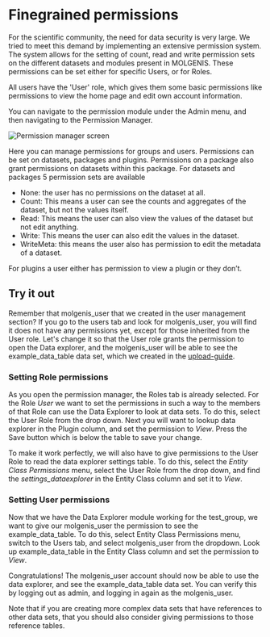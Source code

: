# Finegrained permissions
For the scientific community, the need for data security is very large.
We tried to meet this demand by implementing an extensive permission system.
The system allows for the setting of count, read and write permission sets on the different datasets
and modules present in MOLGENIS. These permissions can be set either for specific Users, or for Roles.

All users have the 'User' role, which gives them some basic permissions like permissions to view the home page and
edit own account information.

You can navigate to the permission module under the Admin menu, and then navigating to the Permission Manager.

![Permission manager screen](./images/permission_manager.png)

Here you can manage permissions for groups and users. Permissions can be set on datasets, packages and plugins.
Permissions on a package also grant permissions on datasets within this package.
For datasets and packages 5 permission sets are available
-	None: the user has no permissions on the dataset at all.
-	Count: This means a user can see the counts and aggregates of the dataset, but not the values itself.
-	Read: This means the user can also view the values of the dataset but not edit anything.
-	Write: This means the user can also edit the values in the dataset.
-	WriteMeta: this means the user also has permission to edit the metadata of a dataset.

For plugins a user either has permission to view a plugin or they don’t.

## Try it out  
Remember that molgenis_user that we created in the user management section?
If you go to the users tab and look for molgenis_user, you will find it does not have any permissions yet,
except for those inherited from the User role.
Let's change it so that the User role grants the permission to open the Data explorer,
and the molgenis_user will be able to see the example_data_table data set, which we created in the [upload-guide](guide-data-import.md).

### Setting Role permissions  
As you open the permission manager, the Roles tab is already selected.
For the Role *User* we want to set the permissions in such a way to the members of that Role can use the
Data Explorer to look at data sets.
To do this, select the User Role from the drop down.
Next you will want to lookup data explorer in the Plugin column, and set the permission to *View*.
Press the Save button which is below the table to save your change.

To make it work perfectly, we will also have to give permissions to the User Role to read the data explorer settings table.
To do this, select the *Entity Class Permissions* menu, select the User Role from the drop down, and find the
*settings_dataexplorer* in the Entity Class column and set it to *View*.

### Setting User permissions  
Now that we have the Data Explorer module working for the test_group, we want to give our molgenis_user the permission
to see the example_data_table. To do this, select Entity Class Permissions menu, switch to the Users tab, and select
molgenis_user from the dropdown. Look up example_data_table in the Entity Class column and set the permission to *View*.

Congratulations! The molgenis_user account should now be able to use the data explorer, and see the example_data_table data set.
You can verify this by logging out as admin, and logging in again as the molgenis_user.

Note that if you are creating more complex data sets that have references to other data sets, that you should also
consider giving permissions to those reference tables.
